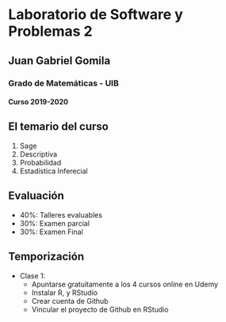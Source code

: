 # Laboratorio de Software y Problemas 2
## Juan Gabriel Gomila
### Grado de Matemáticas - UIB
#### Curso 2019-2020

## El temario del curso

1. Sage
1. Descriptiva
1. Probabilidad
1. Estadística Inferecial

## Evaluación

+ 40%: Talleres evaluables
+ 30%: Examen parcial
+ 30%: Examen Final

## Temporización

* Clase 1: 
  * Apuntarse gratuitamente a los 4 cursos online en Udemy
  * Instalar R, y RStudio
  * Crear cuenta de Github
  * Vincular el proyecto de Github en RStudio
